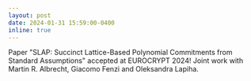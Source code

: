 ```yaml
---
layout: post
date: 2024-01-31 15:59:00-0400
inline: true
---
```


Paper "SLAP: Succinct Lattice-Based Polynomial Commitments from Standard Assumptions" accepted at EUROCRYPT 2024! Joint work with Martin R. Albrecht, Giacomo Fenzi and Oleksandra Lapiha.
